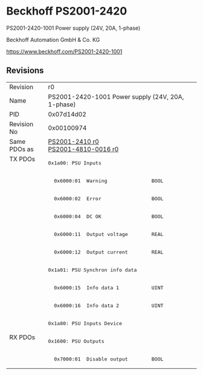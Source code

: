 # Beckhoff PS2001-2420

PS2001-2420-1001 Power supply (24V, 20A, 1-phase)

Beckhoff Automation GmbH & Co. KG

https://www.beckhoff.com/PS2001-2420-1001

## Revisions
<table>
<tr >
<td>Revision</td>
<td><div class="foo">r0</div></td>
</tr>
<tr >
<td>Name</td>
<td><div class="foo">PS2001-2420-1001 Power supply (24V, 20A, 1-phase)</div></td>
</tr>
<tr >
<td>PID</td>
<td><div class="foo">0x07d14d02</div></td>
</tr>
<tr >
<td>Revision No</td>
<td><div class="foo">0x00100974</div></td>
</tr>
<tr >
<td>Same PDOs as</td>
<td><div class="foo"><a href="PS2001-2410">PS2001-2410 r0</a><br/><a href="PS2001-4810-0016">PS2001-4810-0016 r0</a></div></td>
</tr>
<tr class="txpdo pdosection">
<td rowspan=10 valign=top>TX PDOs</td>
<td><pre>0x1a00: PSU Inputs</pre></td>
<td></td>
</tr>
<tr class="txpdo">
<td><pre>  0x6000:01  Warning               BOOL</pre></td>
</tr>
<tr class="txpdo">
<td><pre>  0x6000:02  Error                 BOOL</pre></td>
</tr>
<tr class="txpdo">
<td><pre>  0x6000:04  DC OK                 BOOL</pre></td>
</tr>
<tr class="txpdo">
<td><pre>  0x6000:11  Output voltage        REAL</pre></td>
</tr>
<tr class="txpdo">
<td><pre>  0x6000:12  Output current        REAL</pre></td>
</tr>
<tr class="txpdo pdosection">
<td><pre>0x1a01: PSU Synchron info data</pre></td>
</tr>
<tr class="txpdo">
<td><pre>  0x6000:15  Info data 1           UINT</pre></td>
</tr>
<tr class="txpdo">
<td><pre>  0x6000:16  Info data 2           UINT</pre></td>
</tr>
<tr class="txpdo pdosection">
<td><pre>0x1a80: PSU Inputs Device</pre></td>
</tr>
<tr class="rxpdo pdosection">
<td rowspan=2 valign=top>RX PDOs</td>
<td><pre>0x1600: PSU Outputs</pre></td>
<td></td>
</tr>
<tr class="rxpdo">
<td><pre>  0x7000:01  Disable output        BOOL</pre></td>
</tr>
</table>
